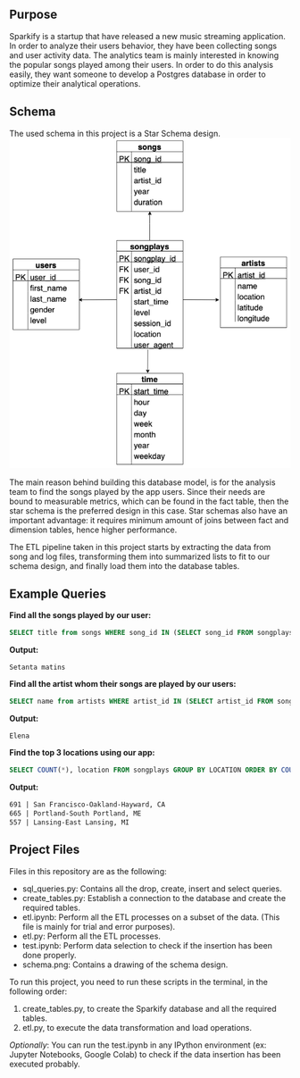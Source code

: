 
## Purpose

Sparkify is a startup that have released a new music streaming application. In order to analyze their users behavior, they have been collecting songs and user activity data. The analytics team is mainly interested in knowing the popular songs played  among their users. In order to do this analysis easily, they want someone to develop a Postgres database in order to optimize their analytical operations. 

## Schema 
The used schema in this project is a Star Schema design.
![](schema.png "Star schema for the Sparkify Database")


The main reason behind building this database model, is for the analysis team to find the songs played by the app users. Since their needs are bound to measurable metrics, which can be found in the fact table, then the star schema is the preferred design in this case. Star schemas also have an important advantage: it requires minimum amount of joins between fact and dimension tables, hence higher performance.

The ETL pipeline taken in this project starts by extracting the data from song and log files, transforming them into summarized lists to fit to our schema design, and finally load them into the database tables.

## Example Queries

**Find all the songs played by our user:**
```sql
SELECT title from songs WHERE song_id IN (SELECT song_id FROM songplays WHERE song_id != 'None') 
```

**Output:**
```
Setanta matins
```

**Find all the artist whom their songs are played by our users:**
```sql
SELECT name from artists WHERE artist_id IN (SELECT artist_id FROM songplays WHERE artist_id != 'None')
```

**Output:**
```
Elena
```
    
**Find the top 3 locations using our app:**
```sql
SELECT COUNT(*), location FROM songplays GROUP BY LOCATION ORDER BY COUNT(*) DESC LIMIT 3
```
**Output:**
```
691 | San Francisco-Oakland-Hayward, CA  
665	| Portland-South Portland, ME  
557	| Lansing-East Lansing, MI  
```

## Project Files

Files in this repository are as the following:
* sql_queries.py: Contains all the drop, create, insert and select queries.
* create_tables.py: Establish a connection to the database and create the required tables.
* etl.ipynb: Perform all the ETL processes on a subset of the data. (This file is mainly for trial and error purposes).
* etl.py: Perform all the ETL processes.
* test.ipynb: Perform data selection to check if the insertion has been done properly.
* schema.png: Contains a drawing of the schema design.
    
    
To run this project, you need to run these scripts in the terminal, in the following order:
1. create_tables.py, to create the Sparkify database and all the required tables.
2. etl.py, to execute the data transformation and load operations.

*Optionally*: You can run the test.ipynb in any IPython environment (ex: Jupyter Notebooks, Google Colab) to check if the data insertion has been executed probably.

